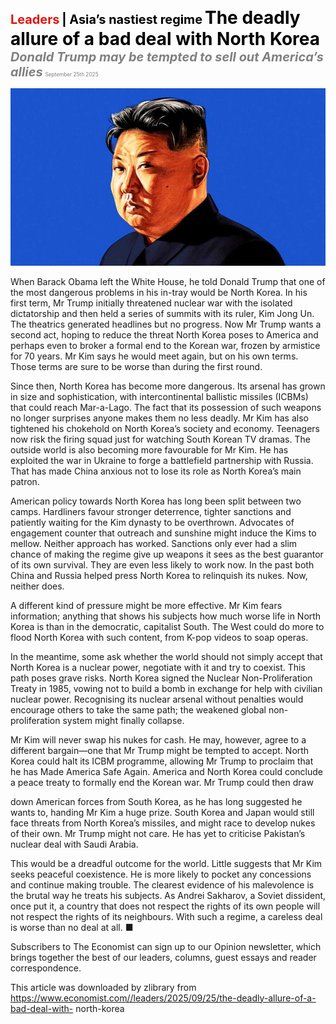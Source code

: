 <span style="color:#E3120B; font-size:14.9pt; font-weight:bold;">Leaders</span> <span style="color:#000000; font-size:14.9pt; font-weight:bold;">| Asia’s nastiest regime</span>
<span style="color:#000000; font-size:21.0pt; font-weight:bold;">The deadly allure of a bad deal with North Korea</span>
<span style="color:#808080; font-size:14.9pt; font-weight:bold; font-style:italic;">Donald Trump may be tempted to sell out America’s allies</span>
<span style="color:#808080; font-size:6.2pt;">September 25th 2025</span>

![](../images/007_The_deadly_allure_of_a_bad_deal_with_North_Korea/p0029_img01.jpeg)

When Barack Obama left the White House, he told Donald Trump that one of the most dangerous problems in his in-tray would be North Korea. In his first term, Mr Trump initially threatened nuclear war with the isolated dictatorship and then held a series of summits with its ruler, Kim Jong Un. The theatrics generated headlines but no progress. Now Mr Trump wants a second act, hoping to reduce the threat North Korea poses to America and perhaps even to broker a formal end to the Korean war, frozen by armistice for 70 years. Mr Kim says he would meet again, but on his own terms. Those terms are sure to be worse than during the first round.

Since then, North Korea has become more dangerous. Its arsenal has grown in size and sophistication, with intercontinental ballistic missiles (ICBMs) that could reach Mar-a-Lago. The fact that its possession of such weapons no longer surprises anyone makes them no less deadly. Mr Kim has also tightened his chokehold on North Korea’s society and economy. Teenagers now risk the firing squad just for watching South Korean TV dramas. The outside world is also becoming more favourable for Mr Kim. He has exploited the war in Ukraine to forge a battlefield partnership with Russia. That has made China anxious not to lose its role as North Korea’s main patron.

American policy towards North Korea has long been split between two camps. Hardliners favour stronger deterrence, tighter sanctions and patiently waiting for the Kim dynasty to be overthrown. Advocates of engagement counter that outreach and sunshine might induce the Kims to mellow. Neither approach has worked. Sanctions only ever had a slim chance of making the regime give up weapons it sees as the best guarantor of its own survival. They are even less likely to work now. In the past both China and Russia helped press North Korea to relinquish its nukes. Now, neither does.

A different kind of pressure might be more effective. Mr Kim fears information; anything that shows his subjects how much worse life in North Korea is than in the democratic, capitalist South. The West could do more to flood North Korea with such content, from K-pop videos to soap operas.

In the meantime, some ask whether the world should not simply accept that North Korea is a nuclear power, negotiate with it and try to coexist. This path poses grave risks. North Korea signed the Nuclear Non-Proliferation Treaty in 1985, vowing not to build a bomb in exchange for help with civilian nuclear power. Recognising its nuclear arsenal without penalties would encourage others to take the same path; the weakened global non- proliferation system might finally collapse.

Mr Kim will never swap his nukes for cash. He may, however, agree to a different bargain—one that Mr Trump might be tempted to accept. North Korea could halt its ICBM programme, allowing Mr Trump to proclaim that he has Made America Safe Again. America and North Korea could conclude a peace treaty to formally end the Korean war. Mr Trump could then draw

down American forces from South Korea, as he has long suggested he wants to, handing Mr Kim a huge prize. South Korea and Japan would still face threats from North Korea’s missiles, and might race to develop nukes of their own. Mr Trump might not care. He has yet to criticise Pakistan’s nuclear deal with Saudi Arabia.

This would be a dreadful outcome for the world. Little suggests that Mr Kim seeks peaceful coexistence. He is more likely to pocket any concessions and continue making trouble. The clearest evidence of his malevolence is the brutal way he treats his subjects. As Andrei Sakharov, a Soviet dissident, once put it, a country that does not respect the rights of its own people will not respect the rights of its neighbours. With such a regime, a careless deal is worse than no deal at all. ■

Subscribers to The Economist can sign up to our Opinion newsletter, which brings together the best of our leaders, columns, guest essays and reader correspondence.

This article was downloaded by zlibrary from https://www.economist.com//leaders/2025/09/25/the-deadly-allure-of-a-bad-deal-with- north-korea